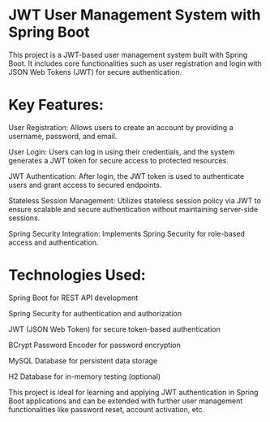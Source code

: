 # JWT User Management System with Spring Boot
This project is a JWT-based user management system built with Spring Boot. It includes core functionalities such as user registration and login with JSON Web Tokens (JWT) for secure authentication.

# Key Features:
User Registration: Allows users to create an account by providing a username, password, and email.

User Login: Users can log in using their credentials, and the system generates a JWT token for secure access to protected resources.

JWT Authentication: After login, the JWT token is used to authenticate users and grant access to secured endpoints.

Stateless Session Management: Utilizes stateless session policy via JWT to ensure scalable and secure authentication without maintaining server-side sessions.

Spring Security Integration: Implements Spring Security for role-based access and authentication.

# Technologies Used:
Spring Boot for REST API development

Spring Security for authentication and authorization

JWT (JSON Web Token) for secure token-based authentication

BCrypt Password Encoder for password encryption

MySQL Database for persistent data storage

H2 Database for in-memory testing (optional)

This project is ideal for learning and applying JWT authentication in Spring Boot applications and can be extended with further user management functionalities like password reset, account activation, etc.
